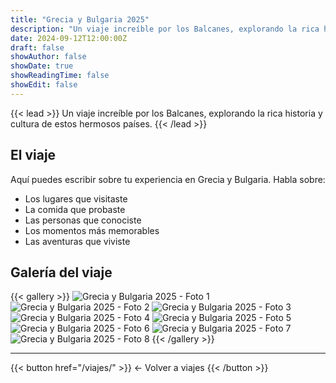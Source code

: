 ```yaml
---
title: "Grecia y Bulgaria 2025"
description: "Un viaje increíble por los Balcanes, explorando la rica historia y cultura de estos hermosos países"
date: 2024-09-12T12:00:00Z
draft: false
showAuthor: false
showDate: true
showReadingTime: false
showEdit: false
---
```


{{< lead >}}
Un viaje increíble por los Balcanes, explorando la rica historia y cultura de estos hermosos países.
{{< /lead >}}

## El viaje

Aquí puedes escribir sobre tu experiencia en Grecia y Bulgaria. Habla sobre:
- Los lugares que visitaste
- La comida que probaste
- Las personas que conociste
- Los momentos más memorables
- Las aventuras que viviste

## Galería del viaje

{{< gallery >}}
  <img src="IMG_20240909_073508.jpg" class="grid-w25 md:grid-w20 xl:grid-w15" alt="Grecia y Bulgaria 2025 - Foto 1" />
  <img src="IMG_20240909_073555.jpg" class="grid-w25 md:grid-w20 xl:grid-w15" alt="Grecia y Bulgaria 2025 - Foto 2" />
  <img src="IMG_20240910_144129.jpg" class="grid-w25 md:grid-w20 xl:grid-w15" alt="Grecia y Bulgaria 2025 - Foto 3" />
  <img src="IMG_20240910_144200.jpg" class="grid-w25 md:grid-w20 xl:grid-w15" alt="Grecia y Bulgaria 2025 - Foto 4" />
  <img src="IMG_20240911_145333.jpg" class="grid-w25 md:grid-w20 xl:grid-w15" alt="Grecia y Bulgaria 2025 - Foto 5" />
  <img src="IMG_20240912_115642.jpg" class="grid-w25 md:grid-w20 xl:grid-w15" alt="Grecia y Bulgaria 2025 - Foto 6" />
  <img src="IMG_20240912_115702.jpg" class="grid-w25 md:grid-w20 xl:grid-w15" alt="Grecia y Bulgaria 2025 - Foto 7" />
  <img src="IMG_20240912_121101.jpg" class="grid-w25 md:grid-w20 xl:grid-w15" alt="Grecia y Bulgaria 2025 - Foto 8" />
{{< /gallery >}}

---

{{< button href="/viajes/" >}}
← Volver a viajes
{{< /button >}}
